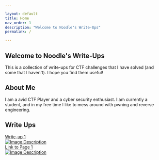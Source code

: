 ```yaml
---

layout: default
title: Home
nav_order: 1
description: "Welcome to Noodle's Write-Ups"
permalink: /

---
```



## Welcome to Noodle's Write-Ups

This is a collection of write-ups for CTF challenges that I have solved (and some that I haven't). I hope you find them useful!

## About Me

I am a avid CTF Player and a cyber security enthusiast. I am currently a student, and in my free time I like to mess around with pwning and reverse engineering.

## Write Ups

<!-- Link Box 1 -->
<div class="link-box">
    <a href="page1.html">
        Write-up 1
        <div class="image-container">
            <img src="path/to/image.jpg" alt="Image Description">
        </div>
    </a>
<div class="link-box">
    <a href="page1.html">
        Link to Page 1
        <div class="image-container">
            <img src="path/to/image.jpg" alt="Image Description">
        </div>
    </a>
</div>

<!-- Add more link boxes as needed -->
